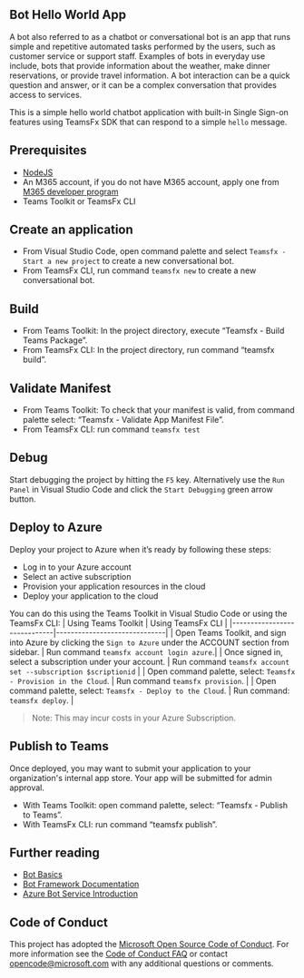 ## Bot Hello World App

A bot also referred to as a chatbot or conversational bot is an app that runs simple and repetitive automated tasks performed by the users, such as customer service or support staff. Examples of bots in everyday use include, bots that provide information about the weather, make dinner reservations, or provide travel information. A bot interaction can be a quick question and answer, or it can be a complex conversation that provides access to services.

This is a simple hello world chatbot application with built-in Single Sign-on features using TeamsFx SDK that can respond to a simple `hello` message.

## Prerequisites
-	[NodeJS](https://nodejs.org/en/)
-	An M365 account, if you do not have M365 account, apply one from [M365 developer program](https://developer.microsoft.com/en-us/microsoft-365/dev-program)
-	Teams Toolkit or TeamsFx CLI

## Create an application
-	From Visual Studio Code, open command palette and select `Teamsfx - Start a new project` to create a new conversational bot.
-	From TeamsFx CLI, run command `teamsfx new` to create a new conversational bot.

## Build
-	From Teams Toolkit: In the project directory, execute “Teamsfx - Build Teams Package”.
-	From TeamsFx CLI: In the project directory, run command “teamsfx build”.

## Validate Manifest
-	From Teams Toolkit: To check that your manifest is valid, from command palette select: “Teamsfx - Validate App Manifest File”.
-	From TeamsFx CLI: run command `teamsfx test`

## Debug
Start debugging the project by hitting the `F5` key. Alternatively use the `Run Panel` in Visual Studio Code and click the `Start Debugging` green arrow button.

## Deploy to Azure
Deploy your project to Azure when it’s ready by following these steps:
-	Log in to your Azure account
-	Select an active subscription
-	Provision your application resources in the cloud
-	Deploy your application to the cloud


You can do this using the Teams Toolkit in Visual Studio Code or using the TeamsFx CLI:
| Using Teams Toolkit |	Using TeamsFx CLI |
|-----------------------------|------------------------------|
| Open Teams Toolkit, and sign into Azure by clicking the `Sign to Azure` under the ACCOUNT section from sidebar. |	Run command `teamsfx account login azure`.|
| Once signed in, select a subscription under your account. | Run command `teamsfx account set --subscription $scriptionid` | 
| Open command palette, select: `Teamsfx - Provision in the Cloud`. | Run command `teamsfx provision`. | 
| Open command palette, select: `Teamsfx - Deploy to the Cloud`. | Run command: `teamsfx deploy`. |
<br>
> Note: This may incur costs in your Azure Subscription.

## Publish to Teams
Once deployed, you may want to submit your application to your organization's internal app store. Your app will be submitted for admin approval.
-	With Teams Toolkit: open command palette, select: “Teamsfx - Publish to Teams”.
-	With TeamsFx CLI: run command “teamsfx publish”.


## Further reading
-	[Bot Basics](https://docs.microsoft.com/azure/bot-service/bot-builder-basics?view=azure-bot-service-4.0)
-	[Bot Framework Documentation](https://docs.botframework.com/)
-	[Azure Bot Service Introduction](https://docs.microsoft.com/azure/bot-service/bot-service-overview-introduction?view=azure-bot-service-4.0)


## Code of Conduct
This project has adopted the [Microsoft Open Source Code of Conduct](https://opensource.microsoft.com/codeofconduct/).
For more information see the [Code of Conduct FAQ](https://opensource.microsoft.com/codeofconduct/faq/) or
contact [opencode@microsoft.com](mailto:opencode@microsoft.com) with any additional questions or comments.
